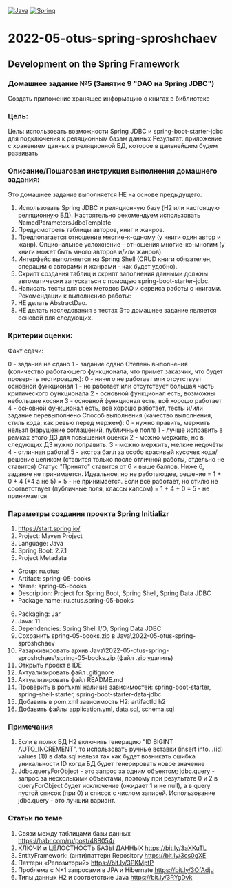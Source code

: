 [![Java](https://img.shields.io/badge/Java-E43222??style=for-the-badge&logo=java&logoColor=FFFFFF)](https://java.com/)
[![Spring](https://img.shields.io/badge/Spring-FFFFFF??style=for-the-badge&logo=Spring)](https://spring.io/)

# 2022-05-otus-spring-sproshchaev
Development on the Spring Framework
-----------------------------------
### Домашнее задание №5 (Занятие 9 "DAO на Spring JDBC")
Создать приложение хранящее информацию о книгах в библиотеке

### Цель:
Цель: использовать возможности Spring JDBC и spring-boot-starter-jdbc для подключения к реляционным базам данных
Результат: приложение с хранением данных в реляционной БД, которое в дальнейшем будем развивать

### Описание/Пошаговая инструкция выполнения домашнего задания:
Это домашнее задание выполняется НЕ на основе предыдущего.

1. Использовать Spring JDBC и реляционную базу (H2 или настоящую реляционную БД). Настоятельно рекомендуем использовать 
NamedParametersJdbcTemplate
2. Предусмотреть таблицы авторов, книг и жанров.
3. Предполагается отношение многие-к-одному (у книги один автор и жанр). Опциональное усложнение - отношения 
многие-ко-многим (у книги может быть много авторов и/или жанров).
4. Интерфейс выполняется на Spring Shell (CRUD книги обязателен, операции с авторами и жанрами - как будет удобно).
5. Скрипт создания таблиц и скрипт заполнения данными должны автоматически запускаться с помощью spring-boot-starter-jdbc.
6. Написать тесты для всех методов DAO и сервиса работы с книгами. Рекомендации к выполнению работы:
7. НЕ делать AbstractDao.
8. НЕ делать наследования в тестах Это домашнее задание является основой для следующих.

### Критерии оценки:
Факт сдачи:

0 - задание не сдано
1 - задание сдано Степень выполнения (количество работающего функционала, что примет заказчик, что будет проверять тестировщик):
0 - ничего не работает или отсутствует основной функционал
1 - не работает или отсутствует большая часть критического функционала
2 - основной функционал есть, возможны небольшие косяки
3 - основной функционал есть, всё хорошо работает
4 - основной функционал есть, всё хорошо работает, тесты и/или задание перевыполнено Способ выполнения (качество выполнения, стиль кода, как ревью перед мержем):
0 - нужно править, мержить нельзя (нарушение соглашений, публичные поля)
1 - лучше исправить в рамках этого ДЗ для повышения оценки
2 - можно мержить, но в следующих ДЗ нужно поправить.
3 - можно мержить, мелкие недочёты
4 - отличная работа!
5 - экстра балл за особо красивый кусочек кода/решение целиком (ставится только после отличной работы, отдельно не ставится) Статус "Принято" ставится от 6 и выше баллов. Ниже 6, задание не принимается. Идеальное, но не работающее, решение = 1 + 0 + 4 (+4 а не 5) = 5 - не принимается. Если всё работает, но стилю не соответствует (публичные поля, классы капсом) = 1 + 4 + 0 = 5 - не принимается
### Параметры создания проекта Spring Initializr
1. https://start.spring.io/
2. Project: Maven Project
3. Language: Java
4. Spring Boot: 2.7.1
5. Project Metadata
  - Group: ru.otus
  - Artifact: spring-05-books
  - Name: spring-05-books
  - Description: Project for Spring Boot, Spring Shell, Spring Data JDBC
  - Package name: ru.otus.spring-05-books
6. Packaging: Jar
7. Java: 11
8. Dependencies: Spring Shell I/O, Spring Data JDBC
9. Сохранить spring-05-books.zip в Java\2022-05-otus-spring-sproshchaev
10. Разархивировать архив Java\2022-05-otus-spring-sproshchaev\spring-05-books.zip (файл .zip удалить)
11. Открыть проект в IDE
12. Актуализировать файл .gitignore
13. Актуализировать файл README.md
14. Проверить в pom.xml наличие зависимостей: spring-boot-starter, spring-shell-starter, spring-boot-starter-data-jdbc
15. Добавить в pom.xml зависимость H2: artifactId h2 
16. Добавить файлы application.yml, data.sql, schema.sql

### Примечания
1. Если в полях БД H2 включить генерацию "ID BIGINT AUTO_INCREMENT", то использовать ручные вставки 
(insert into...(id) values (1)) в data.sql нельзя так как будет возникать ошибка уникальности ID когда БД будет 
генерировать новое значение 
2. Jdbc.queryForObject - это запрос за одним объектом; jdbc.query - запрос за несколькими объектами, поэтому 
при результате 0 и 2 в queryForObject будет исключение (ожидает 1 и не null), а в query пустой список (при 0) и список 
с числом записей. Использование jdbc.query - это лучший вариант. 


### Статьи по теме
1. Связи между таблицами базы данных https://habr.com/ru/post/488054/
2. КЛЮЧИ и ЦЕЛОСТНОСТЬ БАЗЫ ДАННЫХ https://bit.ly/3aXKuTL
3. EntityFramework: (анти)паттерн Repository https://bit.ly/3cs0gXE
4. Паттерн «Репозиторий» https://bit.ly/3PKMptP
5. Проблема с N+1 запросами в JPA и Hibernate https://bit.ly/3OfAdju
6. Типы данных H2 и соответствие Java https://bit.ly/3RYgDvk